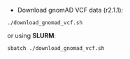 - Download gnomAD VCF data (r2.1.1):
```
./download_gnomad_vcf.sh
```

or using **SLURM**:

```
sbatch ./download_gnomad_vcf.sh
```

